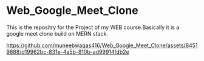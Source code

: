 # Web_Google_Meet_Clone

This is the repositry for the Project of my WEB course.Basically it is a google meet clone build on MERN stack.


https://github.com/muneebwaqas416/Web_Google_Meet_Clone/assets/84519888/d19962bc-831e-4a5b-810b-ad99914fdb2e

